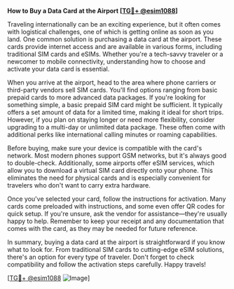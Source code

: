 **How to Buy a Data Card at the Airport [[TG💪+ @esim1088](https://t.me/s/esim1088)]**

Traveling internationally can be an exciting experience, but it often comes with logistical challenges, one of which is getting online as soon as you land. One common solution is purchasing a data card at the airport. These cards provide internet access and are available in various forms, including traditional SIM cards and eSIMs. Whether you're a tech-savvy traveler or a newcomer to mobile connectivity, understanding how to choose and activate your data card is essential.

When you arrive at the airport, head to the area where phone carriers or third-party vendors sell SIM cards. You'll find options ranging from basic prepaid cards to more advanced data packages. If you're looking for something simple, a basic prepaid SIM card might be sufficient. It typically offers a set amount of data for a limited time, making it ideal for short trips. However, if you plan on staying longer or need more flexibility, consider upgrading to a multi-day or unlimited data package. These often come with additional perks like international calling minutes or roaming capabilities.

Before buying, make sure your device is compatible with the card's network. Most modern phones support GSM networks, but it's always good to double-check. Additionally, some airports offer eSIM services, which allow you to download a virtual SIM card directly onto your phone. This eliminates the need for physical cards and is especially convenient for travelers who don't want to carry extra hardware.

Once you've selected your card, follow the instructions for activation. Many cards come preloaded with instructions, and some even offer QR codes for quick setup. If you're unsure, ask the vendor for assistance—they're usually happy to help. Remember to keep your receipt and any documentation that comes with the card, as they may be needed for future reference.

In summary, buying a data card at the airport is straightforward if you know what to look for. From traditional SIM cards to cutting-edge eSIM solutions, there's an option for every type of traveler. Don't forget to check compatibility and follow the activation steps carefully. Happy travels! 

[[TG💪+ @esim1088](https://t.me/s/esim1088) ![Image](https://i.postimg.cc/Y0z9fWf4/image.png)]